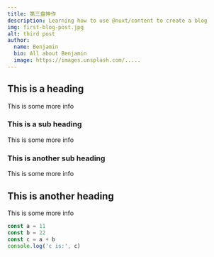 ```yaml
---
title: 第三盘神作
description: Learning how to use @nuxt/content to create a blog
img: first-blog-post.jpg
alt: third post
author:
  name: Benjamin
  bio: All about Benjamin
  image: https://images.unsplash.com/.....
---
```


## This is a heading

This is some more info

### This is a sub heading

This is some more info

### This is another sub heading

This is some more info

## This is another heading

This is some more info

```javascript
const a = 11
const b = 22
const c = a + b
console.log('c is:', c)
```
